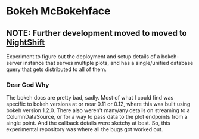 # Bokeh McBokehface

## NOTE: Further development moved to moved to [NightShift](https://github.com/LowellObservatory/NightShift)

Experiment to figure out the deployment and setup details of a bokeh-server instance
that serves multiple plots, and has a single/unified database query that gets
distributed to all of them.

### Dear God Why

The bokeh docs are pretty bad, sadly.  Most of what I could find was specific to bokeh versions at or near 0.11 or 0.12,
where this was built using bokeh version 1.2.0.  There also weren't many/any details on streaming to a 
ColumnDataSource, or for a way to pass data to the plot endpoints from a single point.  And the callback details
were sketchy at best.  So, this experimental repository was where all the bugs got worked out.
